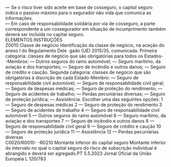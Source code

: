  
— Se o risco tiver sido aceite em base de cosseguro, o capital seguro indica o passivo máximo para o segurador não 
vida que comunica as informações.  
— Em caso de responsabilidade solidária por via de cosseguro, a parte correspondente a um cossegurador em situação 
de incumprimento também deverá ser incluída no capital seguro.  
ELEMENTOS  INSTRUÇÕES  
Z0010  Classe de negócio  Identificação da classe de negócio, na aceção do anexo I do Regulamento Dele ­
gado (UE) 2015/35, comunicada. 
Primeira categoria: classes de negócio que são obrigatórias para todos os Estados- 
-Membros: 
— Outros seguros do ramo automóvel; 
— Seguro marítimo, da aviação e dos transportes; 
— Seguro de incêndio e outros danos; 
— Seguro de crédito e caução. 
Segunda categoria: classes de negócio que são obrigatórias à discrição de cada 
Estado-Membro: 
— Seguro de responsabilidade civil automóvel; 
— Seguro de responsabilidade civil geral; 
— Seguro de despesas médicas; 
— Seguro de proteção do rendimento; 
— Seguro de acidentes de trabalho; 
— Perdas pecuniárias diversas; 
— Seguro de proteção jurídica; 
— Assistência. 
Escolher uma das seguintes opções: 
1 — Seguro de despesas médicas 
2 — Seguro de proteção do rendimento 
3 — Seguro de acidentes de trabalho 
4 — Seguro de responsabilidade civil automóvel 
5 — Outros seguros do ramo automóvel 
6 — Seguro marítimo, da aviação e dos transportes 
7 — Seguro de incêndio e outros danos 
8 — Seguro de responsabilidade civil geral 
9 — Seguro de crédito e caução 
10 — Seguro de proteção jurídica 
11 — Assistência 
12 — Perdas pecuniárias diversas  
C0020/R0010- 
-R0210  Montante inferior do capital 
seguro  Montante inferior do intervalo no qual o capital seguro do risco de subscrição 
individual é abrangido e deverá ser agregado.PT  5.5.2023 Jornal Oficial da União Europeia L 120/783